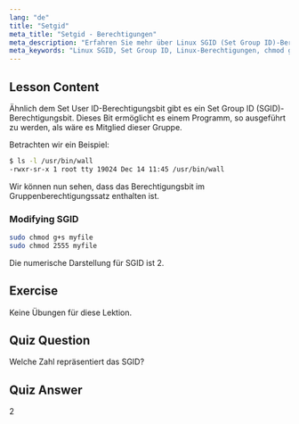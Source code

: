 ```yaml
---
lang: "de"
title: "Setgid"
meta_title: "Setgid - Berechtigungen"
meta_description: "Erfahren Sie mehr über Linux SGID (Set Group ID)-Berechtigungen, wie sie funktionieren und wie man sie ändert. Verstehen Sie dieses entscheidende Linux-Sicherheitskonzept."
meta_keywords: "Linux SGID, Set Group ID, Linux-Berechtigungen, chmod g+s, Linux-Sicherheit, Linux für Anfänger, Linux-Tutorial"
---
```


## Lesson Content

Ähnlich dem Set User ID-Berechtigungsbit gibt es ein Set Group ID (SGID)-Berechtigungsbit. Dieses Bit ermöglicht es einem Programm, so ausgeführt zu werden, als wäre es Mitglied dieser Gruppe.

Betrachten wir ein Beispiel:

```bash
$ ls -l /usr/bin/wall
-rwxr-sr-x 1 root tty 19024 Dec 14 11:45 /usr/bin/wall
```

Wir können nun sehen, dass das Berechtigungsbit im Gruppenberechtigungssatz enthalten ist.

### Modifying SGID

```bash
sudo chmod g+s myfile
sudo chmod 2555 myfile
```

Die numerische Darstellung für SGID ist 2.

## Exercise

Keine Übungen für diese Lektion.

## Quiz Question

Welche Zahl repräsentiert das SGID?

## Quiz Answer

2

